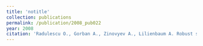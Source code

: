 ```yaml
---
title: 'notitle'
collection: publications
permalink: /publication/2008_pub022
year: 2008
citation: 'Radulescu O., Gorban A., Zinovyev A., Lilienbaum A. Robust simplifications of multiscale biochemical networks. 2008. <i>BMC Systems Biology</i> <b>2</b>:86. '
---
```

